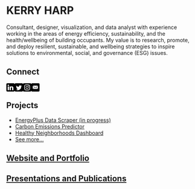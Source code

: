 # KERRY HARP

Consultant, designer, visualization, and data analyst with experience working in the areas of energy efficiency, sustainability, and the health/wellbeing of building occupants. My value is to research, promote, and deploy resilient, sustainable, and wellbeing strategies to inspire solutions to environmental, social, and governance (ESG) issues.

<!--
**klharp/klharp** is a ✨ _special_ ✨ repository because its `README.md` (this file) appears on your GitHub profile.

Here are some ideas to get you started:

- 🔭 I’m currently working on ...
- 🌱 I’m currently learning ...
- 👯 I’m looking to collaborate on ...
- 🤔 I’m looking for help with ...
- 💬 Ask me about ...
- 📫 How to reach me: ...
- 😄 Pronouns: ...
- ⚡ Fun fact: ...
-->

## Connect

[<img align="left" alt="LinkedIn" width="22px" src="static/img/linkedin.png" />][linkedin]
&nbsp;&nbsp;&nbsp;
[<img align="left" alt="Twitter" width="22px" src="static/img/twitter.png" />][twitter]
&nbsp;&nbsp;&nbsp;
[<img align="left" alt="Instagram" width="22px" src="static/img/instagram.png" />][instagram]
&nbsp;&nbsp;&nbsp;
[<img align="left" alt="Email" width="22px" src="static/img/email.png" />][email]


## Projects

- [EnergyPlus Data Scraper (in progress)](https://klharp.github.io/Eplus_Maine//index.html)
- [Carbon Emissions Predictor](https://klharp.github.io/Greenhouse-Gas-Emissions-Predictor/)
- [Healthy Neighborhoods Dashboard](https://klharp.github.io/Healthy-Neighborhoods-Dashboard/templates/)
- [See more...](https://klharp.github.io/projects.html)


## [Website and Portfolio](https://klharp.github.io/)


## [Presentations and Publications](https://klharp.github.io/publications.html)


[website]: https://klharp.github.io/
[twitter]: https://twitter.com/design_harp
[linkedin]: https://www.linkedin.com/in/kerryhaglund/
[instagram]: https://instagram.com/harpdesigninc/
[email]: mailto:kharp@umn.edu
<!-- 

# &nbsp;
Copyright &copy; 2021, Harp Design, Inc. 
All rights reserved. -->